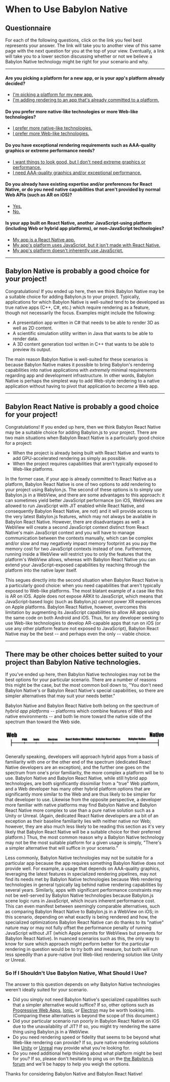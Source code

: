 # When to Use Babylon Native

## Questionnaire

For each of the following questions, click on the link you feel best 
represents your answer. The link will take you to another view of this
same page with the next question for you at the top of your view. 
Eventually, a link will take you to a lower section discussing whether
or not we believe a Babylon Native technology might be right for your
scenario and why.

***

#### Are you picking a platform for a new app, or is your app's platform already decided?
-   [I'm picking a platform for my new app.](#do-you-prefer-more-native-like-technologies-or-more-web-like-technologies)
-   [I'm adding rendering to an app that's already committed to a platform.](#is-your-app-built-on-react-native-another-javascript-using-platform-including-web-or-hybrid-app-platforms-or-non-javascript-technologies)

#### Do you prefer more native-like technologies or more Web-like technologies?
-   [I prefer more native-like technologies.](#do-you-have-exceptional-rendering-requirements-such-as-aaa-quality-graphics-or-extreme-performance-needs)
-   [I prefer more Web-like technologies.](#do-you-already-have-existing-expertise-andor-preferences-for-react-native-or-do-you-need-native-capabilities-that-arent-provided-by-normal-web-apis-such-as-ar-on-ios)

#### Do you have exceptional rendering requirements such as AAA-quality graphics or extreme performance needs?
-   [I want things to look good, but I don't need extreme graphics or performance.](#babylon-native-is-probably-a-good-choice-for-your-project)
-   [I need AAA-quality graphics and/or exceptional performance.](#there-may-be-other-choices-better-suited-to-your-project-than-babylon-native-technologies)

#### Do you already have existing expertise and/or preferences for React Native, or do you need native capabilities that aren't provided by normal Web APIs (such as AR on iOS)?
-   [Yes.](#babylon-react-native-is-probably-a-good-choice-for-your-project)
-   [No.](#there-may-be-other-choices-better-suited-to-your-project-than-babylon-native-technologies)

#### Is your app built on React Native, another JavaScript-using platform (including Web or hybrid app platforms), or non-JavaScript technologies?
-   [My app is a React Native app.](#babylon-react-native-is-probably-a-good-choice-for-your-project)
-   [My app's platform uses JavaScript, but it isn't made with React Native.](#there-may-be-other-choices-better-suited-to-your-project-than-babylon-native-technologies)
-   [My app's platform doesn't inherently use JavaScript.](#do-you-have-exceptional-rendering-requirements-such-as-aaa-quality-graphics-or-extreme-performance-needs)

***

## Babylon Native is probably a good choice for your project!

Congratulations! If you ended up here, then we think Babylon Native may
be a suitable choice for adding Babylon.js to your project. Typically, 
applications for which Babylon Native is well-suited tend to be developed
as true native apps (C++, C#, etc.) which require rendering as a 
feature, though not necessarily the focus. Examples might include the
following:

-   A presentation app written in C# that needs to be able to render 3D 
    as well as 2D content.
-   A scientific simulation utility written in Java that wants to be able 
    to render data.
-   A 3D content generation tool written in C++ that wants to be able to 
    preview its output.

The main reason Babylon Native is well-suited for these scenarios is 
because Babylon Native makes it possible to bring Babylon's 
rendering capabilities into native applications with *extremely* minimal
requirements regarding app and development infrastructure. In other words,
Babylon Native is perhaps the simplest way to add Web-style rendering
to a native application without having to pivot that application to 
*become* a Web app.

***

## Babylon React Native is probably a good choice for your project!

Congratulations! If you ended up here, then we think Babylon React Native
may be a suitable choice for adding Babylon.js to your project. There are 
two main situations when Babylon React Native is a particularly good choice 
for a project:

-   When the project is already being built with React Native and wants to
    add GPU-accelerated rendering as simply as possible.
-   When the project requires capabilities that aren't typically exposed
    to Web-like platforms.

In the former case, if your app is already committed to React Native as a 
platform, Babylon React Native is one of two options to add rendering to
your project using Babylon.js. The second of these options is to simply
use Babylon.js in a WebView, and there are some advantages to this 
approach: it can sometimes yield better JavaScript performance (on iOS,
WebViews are allowed to run JavaScript with JIT enabled while React 
Native, and consequently Babylon React Native, are not) and it will 
provide access to the very latest Babylon.js features, which may not 
always be available in Babylon React Native. However, there are 
disadvantages as well: a WebView will create a second JavaScript context
distinct from React Native's main JavaScript context and you will have to
manage communication between the contexts manually, which can be complex
and/or slow and may negatively impact memory footprint as you pay the 
memory cost for two JavaScript contexts instead of one. Furthermore, 
running inside a WebView will restrict you to only the features that the 
platform's WebView allows, whereas with Babylon React Native you can 
extend your JavaScript-exposed capabilities by reaching through the 
platform into the native layer itself.

This segues directly into the second situation when Babylon React Native
is a particularly good choice: when you need capabilities that aren't 
typically exposed to Web-like platforms. The most blatant example of a
case like this is AR on iOS. Apple does not expose ARKit to JavaScript, 
which means that JavaScript-based logic (such as Babylon.js) cannot power
XR experiences on Apple platforms. Babylon React Native, however, 
overcomes this limitation by augmenting its JavaScript capabilities to 
allow AR apps using the same code on both Android and iOS. Thus, for any
developer seeking to use Web-like technologies to develop AR-capable apps
that run on iOS (or use any other platform feature not exposed to 
JavaScript), Babylon React Native may be the best -- and perhaps even the
only -- viable choice.

***

## There may be other choices better suited to your project than Babylon Native technologies.

If you've ended up here, then Babylon Native technologies may not be the
best options for your particular scenario. There are a number of reasons
this might be the case, but the most common boil down to, "You don't need
Babylon Native's or Babylon React Native's special capabilities, so there
are simpler alternatives that may suit your needs better."

Babylon Native and Babylon React Native both belong on the spectrum of
*hybrid app platforms* -- platforms which combine features of Web and
native environments -- and both lie more toward the native side of the
spectrum than toward the Web side.

![Hybrid app platform spectrum](./Images/hybrid_app_spectrum.png)

Generally speaking, developers will approach hybrid apps from a basis of
familiarity with one or the other end of the spectrum (dedicated React 
Native developers are an exception), and the further one goes on the
spectrum from one's prior familiarity, the more complex a platform will
be to use. Babylon Native and Babylon React Native, while still hybrid
app technologies, are both significantly dissimiliar from a "true" Web
platform, and a Web developer has many other hybrid platform options that
are significantly more similar to the Web and are thus likely to be simpler
for that developer to use. Likewise from the opposite perspective, a 
developer more familiar with native platforms may find Babylon Native and
Babylon React Native more complex to use than a pure native solution such
as a Unity or Unreal. (Again, dedicated React Native developers are a bit
of an exception as their baseline familiarity lies with neither native
nor Web; however, they are also much less likely to be reading this 
section as it's very likely that Babylon React Native will be a suitable
choice for their preferred platform.) Thus, the most common reason why
a Babylon Native technology may not be the most suitable platform for a 
given usage is simply, "There's a simpler alternative that will suffice in 
your scenario."

Less commonly, Babylon Native technologies may not be suitable for a 
particular app because the app requires something Babylon Native does not
provide well. For example, a usage that depends on AAA-quality graphics,
leveraging the latest features in specialized rendering pipelines, may 
not find its needs met by Babylon Native technologies because Web 
rendering technologies in general typically lag behind native rendering
capabilities by several years. Similarly, apps with significant 
performance constraints may not be well-served by Babylon Native
technologies because Babylon.js scene logic runs in JavaScript, which 
incurs inherent performance cost. This can even manifest between seemingly
comparable alternatives, such as comparing Babylon React Native to 
Babylon.js in a WebView on iOS; in this scenario, depending on what 
exactly is being rendered and how, the specialized optimizations Babylon
React Native can do thanks to its "native" nature may or may not fully
offset the performance penalty of running JavaScript without JIT (which
Apple permits for WebViews but prevents for Babylon React Native). In 
nuanced scenarios such as this, the only way to know for sure which
approach might perform better for the particular rendering in question
would be to try both and measure, but both will run less speedily than
a pure-native (not Web-like) rendering solution like Unity or Unreal.

### So If I Shouldn't Use Babylon Native, What Should I Use?

The answer to this question depends on *why* Babylon Native technologies 
weren't ideally suited for your scenario.

-   Did you simply not need Babylon Native's specialized capabilities
    such that a simpler alternative would suffice? If so, other options
    such as 
    [Progressive Web Apps](https://en.wikipedia.org/wiki/Progressive_web_application), 
    [Ionic](https://ionicframework.com/),
    or 
    [Electron](https://www.electronjs.org/)
    may be worth looking into. (Comparing these alternatives is beyond the
    scope of this document.)
-   Did your particular scenario run poorly in Babylon React Native on iOS
    due to the unavailability of JIT? If so, you might try rendering the 
    same thing using Babylon.js in a WebView.
-   Do you need rendering speed or fidelity that seems to be beyond what
    Web-like rendering can provide? If so, pure native rendering solutions
    like 
    [Unity](https://unity.com/)
    or
    [Unreal](https://www.unrealengine.com/)
    may provide what you're looking for.
-   Do you need additional help thinking about what platform might be best
    for you? If so, please don't hesitate to ping us on the 
    [the Babylon.js forum](https://forum.babylon.js.com/c/questions/)
    and we'll be happy to help you weigh the options.

Thanks for considering Babylon Native and Babylon React Native!
